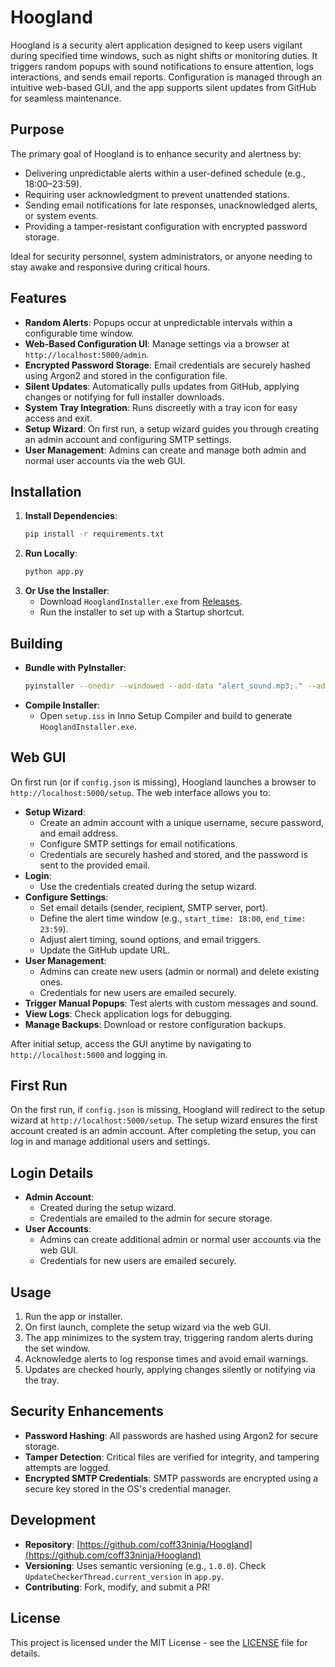 # Hoogland
Hoogland is a security alert application designed to keep users vigilant during specified time windows, such as night shifts or monitoring duties. It triggers random popups with sound notifications to ensure attention, logs interactions, and sends email reports. Configuration is managed through an intuitive web-based GUI, and the app supports silent updates from GitHub for seamless maintenance.

## Purpose
The primary goal of Hoogland is to enhance security and alertness by:
- Delivering unpredictable alerts within a user-defined schedule (e.g., 18:00–23:59).
- Requiring user acknowledgment to prevent unattended stations.
- Sending email notifications for late responses, unacknowledged alerts, or system events.
- Providing a tamper-resistant configuration with encrypted password storage.

Ideal for security personnel, system administrators, or anyone needing to stay awake and responsive during critical hours.

## Features
- **Random Alerts**: Popups occur at unpredictable intervals within a configurable time window.
- **Web-Based Configuration UI**: Manage settings via a browser at `http://localhost:5000/admin`.
- **Encrypted Password Storage**: Email credentials are securely hashed using Argon2 and stored in the configuration file.
- **Silent Updates**: Automatically pulls updates from GitHub, applying changes or notifying for full installer downloads.
- **System Tray Integration**: Runs discreetly with a tray icon for easy access and exit.
- **Setup Wizard**: On first run, a setup wizard guides you through creating an admin account and configuring SMTP settings.
- **User Management**: Admins can create and manage both admin and normal user accounts via the web GUI.

## Installation
1. **Install Dependencies**:
   ```bash
   pip install -r requirements.txt
   ```
2. **Run Locally**:
   ```bash
   python app.py
   ```
3. **Or Use the Installer**:
   - Download `HooglandInstaller.exe` from [Releases](https://github.com/coff33ninja/Hoogland/releases).
   - Run the installer to set up with a Startup shortcut.

## Building
- **Bundle with PyInstaller**:
   ```bash
   pyinstaller --onedir --windowed --add-data "alert_sound.mp3;." --add-data "templates;templates" --add-data "static;static" app.py
   ```
- **Compile Installer**:
   - Open `setup.iss` in Inno Setup Compiler and build to generate `HooglandInstaller.exe`.

## Web GUI
On first run (or if `config.json` is missing), Hoogland launches a browser to `http://localhost:5000/setup`. The web interface allows you to:
- **Setup Wizard**:
  - Create an admin account with a unique username, secure password, and email address.
  - Configure SMTP settings for email notifications.
  - Credentials are securely hashed and stored, and the password is sent to the provided email.
- **Login**:
  - Use the credentials created during the setup wizard.
- **Configure Settings**:
  - Set email details (sender, recipient, SMTP server, port).
  - Define the alert time window (e.g., `start_time: 18:00`, `end_time: 23:59`).
  - Adjust alert timing, sound options, and email triggers.
  - Update the GitHub update URL.
- **User Management**:
  - Admins can create new users (admin or normal) and delete existing ones.
  - Credentials for new users are emailed securely.
- **Trigger Manual Popups**: Test alerts with custom messages and sound.
- **View Logs**: Check application logs for debugging.
- **Manage Backups**: Download or restore configuration backups.

After initial setup, access the GUI anytime by navigating to `http://localhost:5000` and logging in.

## First Run
On the first run, if `config.json` is missing, Hoogland will redirect to the setup wizard at `http://localhost:5000/setup`. The setup wizard ensures the first account created is an admin account. After completing the setup, you can log in and manage additional users and settings.

## Login Details
- **Admin Account**:
  - Created during the setup wizard.
  - Credentials are emailed to the admin for secure storage.
- **User Accounts**:
  - Admins can create additional admin or normal user accounts via the web GUI.
  - Credentials for new users are emailed securely.

## Usage
1. Run the app or installer.
2. On first launch, complete the setup wizard via the web GUI.
3. The app minimizes to the system tray, triggering random alerts during the set window.
4. Acknowledge alerts to log response times and avoid email warnings.
5. Updates are checked hourly, applying changes silently or notifying via the tray.

## Security Enhancements
- **Password Hashing**: All passwords are hashed using Argon2 for secure storage.
- **Tamper Detection**: Critical files are verified for integrity, and tampering attempts are logged.
- **Encrypted SMTP Credentials**: SMTP passwords are encrypted using a secure key stored in the OS's credential manager.

## Development
- **Repository**: [https://github.com/coff33ninja/Hoogland](https://github.com/coff33ninja/Hoogland)
- **Versioning**: Uses semantic versioning (e.g., `1.0.0`). Check `UpdateCheckerThread.current_version` in `app.py`.
- **Contributing**: Fork, modify, and submit a PR!

## License
This project is licensed under the MIT License - see the [LICENSE](LICENSE) file for details.
